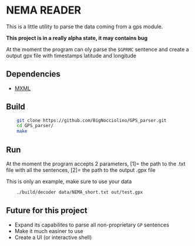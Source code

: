 # NEMA READER

This is a little utility to parse the data coming from a gps module.

**This project is in a really alpha state, it may contains bug**

At the moment the program can oly parse the `$GPRMC` sentence and create a output gpx file with timestamps latitude and longitude

## Dependencies

- [MXML](https://www.msweet.org/mxml/)

## Build

``` bash
    git clone https://github.com/BigNocciolino/GPS_parser.git
    cd GPS_parser/
    make
```

## Run

At the moment the program accepts 2 parameters, [1]= the path to the .txt file with all the sentences, [2]= the path to the output .gpx file

This is only an example, make sure to use your data
```bash
    ./build/decoder data/NEMA_short.txt out/test.gpx
```


## Future for this project 

- Expand its capabilites to parse all non-proprietary `GP` sentences
- Make it much easiner to use 
- Create a UI (or interactive shell)